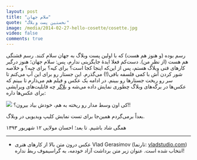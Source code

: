 ```yaml
---
layout: post
title: "سلام جهان"
quote: "نخستین پست وبلاگ"
image: /media/2014-02-27-hello-cosette/cosette.jpg
video: false
comments: true
---
```


رسم بوده (و هنوز هم هست) که با اولین پست وبلاگ به جهان سلام کنند. رسم قشنگی هم هست (از نظر من). دست‌کم فعلا ایدهٔ جایگزینی ندارم، پس: سلام جهان؛ هنوز درگیر کارهای فنی وبلاگ هستم، پس از این‌که اینجا کجا است؟ برای کیه؟ برای چیه؟ و خلاصه شور کردن آش با کمی فلسفه بافی(!) می‌گذرم. این جستار رو برای این آپ می‌کنم تا سر رو ریخت جستارها رو ببینم. در ادامه یک عکس و فیلم هم می‌ذارم تا ببینم که عکس‌ها در برگه‌های وبلاگ چطوری نمایش داده می‌شه و [بلاگر](http://blogger.com/) چه قابلیت‌های ویرایشی برای عکس‌ها داره:

[![](http://uploadkon.ir/uploads/vladstudio_my_way_1440x960_signed.jpg)](http://uploadkon.ir/uploads/vladstudio_my_way_1440x960_signed.jpg)
کی اون وسط مدار رو ریخته به هم، خودش بیاد بیرون؟!!

بعداً برمی‌گردم همین‌جا برای تست نمایش کلیپ ویدیویی در وبلاگ.

همگی شاد باشیم. تا بعد؛
احسان مولایی
۱۲ شهریور ۱۳۹۳

---
 - عکس درون متن بالا از کارهای هنری Vlad Gerasimov (تارنما: [vladstudio.com](http://vladstudio.com/)) انتخاب شده است. عنوان زیر متن برداشت آزاد خودمه، به گراسیموف ربط نداره!
